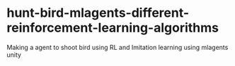 # hunt-bird-mlagents-different-reinforcement-learning-algorithms
Making a agent to shoot bird using RL and Imitation learning using mlagents unity
